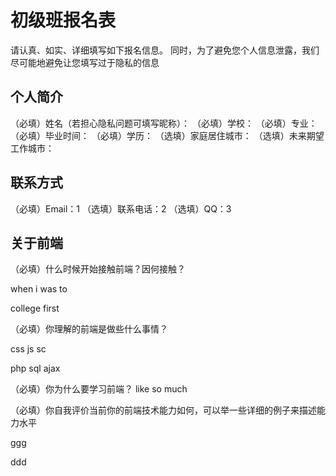 # 初级班报名表

请认真、如实、详细填写如下报名信息。
同时，为了避免您个人信息泄露，我们尽可能地避免让您填写过于隐私的信息

## 个人简介

（必填）姓名（若担心隐私问题可填写昵称）：
（必填）学校：
（必填）专业：
（必填）毕业时间：
（必填）学历：
（选填）家庭居住城市：
（选填）未来期望工作城市：

## 联系方式

（必填）Email：1
（选填）联系电话：2
（选填）QQ：3

## 关于前端

（必填）什么时候开始接触前端？因何接触？

when i was to

college first

（必填）你理解的前端是做些什么事情？

css js sc

php sql ajax

（必填）你为什么要学习前端？
like so much

（必填）你自我评价当前你的前端技术能力如何，可以举一些详细的例子来描述能力水平

ggg

ddd
